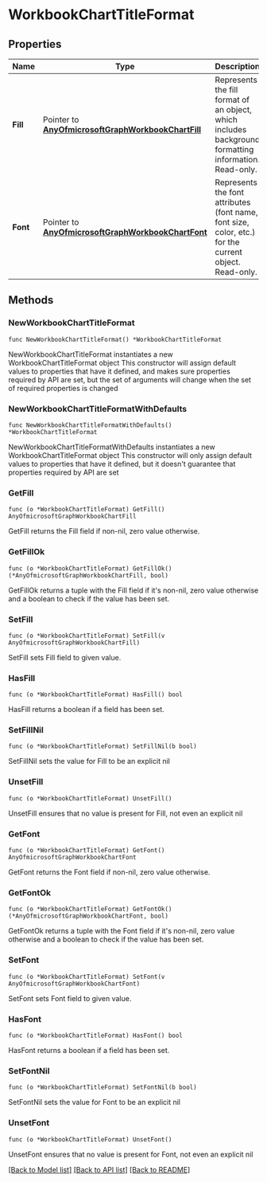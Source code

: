 # WorkbookChartTitleFormat

## Properties

Name | Type | Description | Notes
------------ | ------------- | ------------- | -------------
**Fill** | Pointer to [**AnyOfmicrosoftGraphWorkbookChartFill**](anyOf&lt;microsoft.graph.workbookChartFill&gt;.md) | Represents the fill format of an object, which includes background formatting information. Read-only. | [optional] 
**Font** | Pointer to [**AnyOfmicrosoftGraphWorkbookChartFont**](anyOf&lt;microsoft.graph.workbookChartFont&gt;.md) | Represents the font attributes (font name, font size, color, etc.) for the current object. Read-only. | [optional] 

## Methods

### NewWorkbookChartTitleFormat

`func NewWorkbookChartTitleFormat() *WorkbookChartTitleFormat`

NewWorkbookChartTitleFormat instantiates a new WorkbookChartTitleFormat object
This constructor will assign default values to properties that have it defined,
and makes sure properties required by API are set, but the set of arguments
will change when the set of required properties is changed

### NewWorkbookChartTitleFormatWithDefaults

`func NewWorkbookChartTitleFormatWithDefaults() *WorkbookChartTitleFormat`

NewWorkbookChartTitleFormatWithDefaults instantiates a new WorkbookChartTitleFormat object
This constructor will only assign default values to properties that have it defined,
but it doesn't guarantee that properties required by API are set

### GetFill

`func (o *WorkbookChartTitleFormat) GetFill() AnyOfmicrosoftGraphWorkbookChartFill`

GetFill returns the Fill field if non-nil, zero value otherwise.

### GetFillOk

`func (o *WorkbookChartTitleFormat) GetFillOk() (*AnyOfmicrosoftGraphWorkbookChartFill, bool)`

GetFillOk returns a tuple with the Fill field if it's non-nil, zero value otherwise
and a boolean to check if the value has been set.

### SetFill

`func (o *WorkbookChartTitleFormat) SetFill(v AnyOfmicrosoftGraphWorkbookChartFill)`

SetFill sets Fill field to given value.

### HasFill

`func (o *WorkbookChartTitleFormat) HasFill() bool`

HasFill returns a boolean if a field has been set.

### SetFillNil

`func (o *WorkbookChartTitleFormat) SetFillNil(b bool)`

 SetFillNil sets the value for Fill to be an explicit nil

### UnsetFill
`func (o *WorkbookChartTitleFormat) UnsetFill()`

UnsetFill ensures that no value is present for Fill, not even an explicit nil
### GetFont

`func (o *WorkbookChartTitleFormat) GetFont() AnyOfmicrosoftGraphWorkbookChartFont`

GetFont returns the Font field if non-nil, zero value otherwise.

### GetFontOk

`func (o *WorkbookChartTitleFormat) GetFontOk() (*AnyOfmicrosoftGraphWorkbookChartFont, bool)`

GetFontOk returns a tuple with the Font field if it's non-nil, zero value otherwise
and a boolean to check if the value has been set.

### SetFont

`func (o *WorkbookChartTitleFormat) SetFont(v AnyOfmicrosoftGraphWorkbookChartFont)`

SetFont sets Font field to given value.

### HasFont

`func (o *WorkbookChartTitleFormat) HasFont() bool`

HasFont returns a boolean if a field has been set.

### SetFontNil

`func (o *WorkbookChartTitleFormat) SetFontNil(b bool)`

 SetFontNil sets the value for Font to be an explicit nil

### UnsetFont
`func (o *WorkbookChartTitleFormat) UnsetFont()`

UnsetFont ensures that no value is present for Font, not even an explicit nil

[[Back to Model list]](../README.md#documentation-for-models) [[Back to API list]](../README.md#documentation-for-api-endpoints) [[Back to README]](../README.md)


